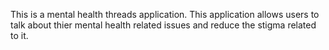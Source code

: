 This is a mental health threads application. This application allows users to talk about thier mental health related issues and reduce the stigma related to it.